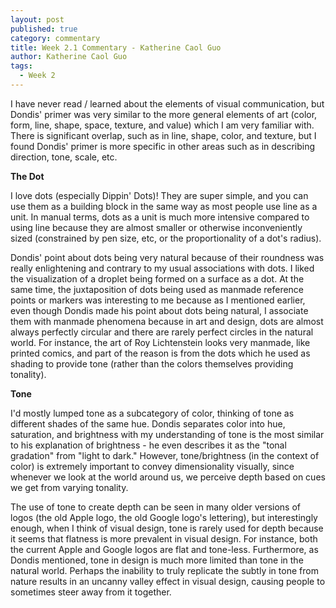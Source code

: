 ```yaml
---
layout: post
published: true
category: commentary
title: Week 2.1 Commentary - Katherine Caol Guo
author: Katherine Caol Guo
tags:
  - Week 2
---
```

I have never read / learned about the elements of visual communication, but Dondis' primer was very similar to the more general elements of art (color, form, line, shape, space, texture, and value) which I am very familiar with. There is significant overlap, such as in line, shape, color, and texture, but I found Dondis' primer is more specific in other areas such as in describing direction, tone, scale, etc. 

**The Dot** 

I love dots (especially Dippin' Dots)! They are super simple, and you can use them as a building block in the same way as most people use line as a unit. In manual terms, dots as a unit is much more intensive compared to using line because they are almost smaller or otherwise inconveniently sized (constrained by pen size, etc, or the proportionality of a dot's radius).

Dondis' point about dots being very natural because of their roundness was really enlightening and contrary to my usual associations with dots. I liked the visualization of a droplet being formed on a surface as a dot. At the same time, the juxtaposition of dots being used as manmade reference points or markers was interesting to me because as I mentioned earlier, even though Dondis made his point about dots being natural, I associate them with manmade phenomena because in art and design, dots are almost always perfectly circular and there are rarely perfect circles in the natural world. For instance, the art of Roy Lichtenstein looks very manmade, like printed comics, and part of the reason is from the dots which he used as shading to provide tone (rather than the colors themselves providing tonality).

**Tone** 

I'd mostly lumped tone as a subcategory of color, thinking of tone as different shades of the same hue. Dondis separates color into hue, saturation, and brightness with my understanding of tone is the most similar to his explanation of brightness - he even describes it as the "tonal gradation" from "light to dark." However, tone/brightness (in the context of color) is extremely important to convey dimensionality visually, since whenever we look at the world around us, we perceive depth based on cues we get from varying tonality. 

The use of tone to create depth can be seen in many older versions of logos (the old Apple logo, the old Google logo's lettering), but interestingly enough, when I think of visual design, tone is rarely used for depth because it seems that flatness is more prevalent in visual design. For instance, both the current Apple and Google logos are flat and tone-less. Furthermore, as Dondis mentioned, tone in design is much more limited than tone in the natural world. Perhaps the inability to truly replicate the subtly in tone from nature results in an uncanny valley effect in visual design, causing people to sometimes steer away from it together.
